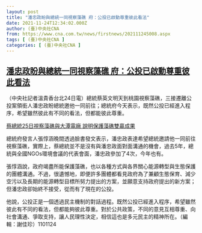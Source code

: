 ```yaml
---
layout: post
title: "潘忠政盼與總統一同視察藻礁 府：公投已啟動尊重彼此看法"
date: 2021-11-24T12:34:02.000Z
author: (臺)中央社CNA
from: https://www.cna.com.tw/news/firstnews/202111245008.aspx
tags: [ (臺)中央社CNA ]
categories: [ (臺)中央社CNA ]
---
```

<!--1637757242000-->
[潘忠政盼與總統一同視察藻礁 府：公投已啟動尊重彼此看法](https://www.cna.com.tw/news/firstnews/202111245008.aspx)
------

<div>
<div></div><div><p>（中央社記者溫貴香台北24日電）總統蔡英文明天到桃園視察藻礁，三接遷離公投案領銜人潘忠政盼總統邀他一同前往；總統府今天表示，既然公投已經進入程序，希望雖然彼此有不同的看法，但都能彼此尊重。</p><div class='media'><div class='insertGroup'><div><a class='insert' href='https://www.cna.com.tw/news/firstnews/202111245007.aspx'><i class='icon-dot'></i><span>蔡總統25日視察藻礁與大潭電廠 說明保護藻礁雙贏成果</span></a></div></div></div><p>總統府發言人張惇涵晚間透過臉書發文表示，潘忠政表達希望總統邀請他一同前往視察藻礁，實際上，蔡總統並不是沒有與潘忠政面對面溝通的機會，過去5年，總統與全國NGOs環境會議的代表會面，潘忠政參加了4次，今年也有。</p><p>張惇涵說，政府竭盡所能保護藻礁，也以各種方式與各界關心能源轉型與生態保護的團體溝通。不過，很遺憾地，即便許多團體都看見政府為了兼顧生態保育、減少空污以及長期的能源轉型目標所努力提出的方案，並願意支持政府提出的新方案；但潘忠政卻始終不接受，從而有了現在的公投。</p><p>他說，公投正是一個透過民主機制的對話過程。既然公投已經進入程序，希望雖然彼此有不同的看法，但都能夠彼此尊重。對於公共政策，不同的意見互相尊重、向社會溝通、爭取支持，讓人民理性決定，相信這也是多元民主的精神所在。（編輯：謝佳珍）1101124</p></div>
</div>
